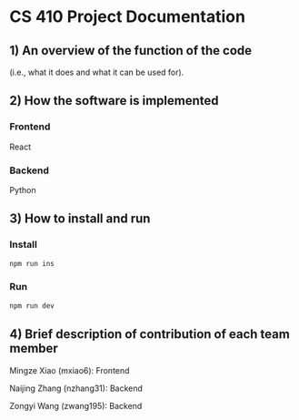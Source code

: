 # CS 410 Project Documentation

## 1) An overview of the function of the code

(i.e., what it does and what it can be used for).

## 2) How the software is implemented

### Frontend

React

### Backend

Python

## 3) How to install and run

### Install

```bash
npm run ins
```

### Run

```bash
npm run dev
```

## 4) Brief description of contribution of each team member

Mingze Xiao (mxiao6): Frontend

Naijing Zhang (nzhang31): Backend

Zongyi Wang (zwang195): Backend
